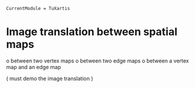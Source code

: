 ```@meta
CurrentModule = TuXartis
```

# Image translation between spatial maps  
 o between two vertex maps 
 o between two edge maps 
 o between a vertex map and an edge map 

( must demo the image translation  ) 